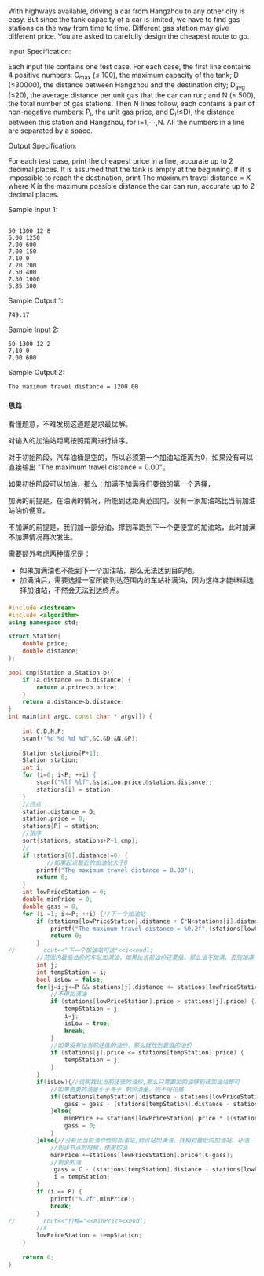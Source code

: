 
####
With highways available, driving a car from Hangzhou to any other city is easy. But since the tank capacity of a car is limited, we have to find gas stations on the way from time to time. Different gas station may give different price. You are asked to carefully design the cheapest route to go.

Input Specification:

Each input file contains one test case. For each case, the first line contains 4 positive numbers: C<sub>max</sub>
(≤ 100), the maximum capacity of the tank; D (≤30000), the distance between Hangzhou and the destination city;
D<sub>avg</sub>​​(≤20), the average distance per unit gas that the car can run; and N (≤ 500), 
the total number of gas stations. Then N lines follow, each contains a pair of non-negative numbers: 
P<sub>i</sub>, the unit gas price, and D<sub>i</sub>(≤D), the distance between this station and Hangzhou, 
for i=1,⋯,N. All the numbers in a line are separated by a space.

Output Specification:

For each test case, print the cheapest price in a line, accurate up to 2 decimal places. 
It is assumed that the tank is empty at the beginning. If it is impossible to reach the destination, 
print The maximum travel distance = X where X is the maximum possible distance the car can run, 
accurate up to 2 decimal places.

Sample Input 1:
```text

50 1300 12 8
6.00 1250
7.00 600
7.00 150
7.10 0
7.20 200
7.50 400
7.30 1000
6.85 300

```
      
    
Sample Output 1:
```text
749.17

```
      
    
Sample Input 2:
```text
50 1300 12 2
7.10 0
7.00 600

```
      
    
Sample Output 2:
```text
The maximum travel distance = 1200.00

```
#### 思路

看懂题意，不难发现这道题是求最优解。

对输入的加油站距离按照距离进行排序。

对于初始阶段，汽车油桶是空的，所以必须第一个加油站距离为0，如果没有可以直接输出 "The maximum travel distance = 0.00"。

如果初始阶段可以加油，那么：加满不加满我们要做的第一个选择，

加满的前提是，在油满的情况，所能到达距离范围内，没有一家加油站比当前加油站油价便宜。

不加满的前提是，我们加一部分油，撑到车跑到下一个更便宜的加油站，此时加满不加满情况再次发生。

需要额外考虑两种情况是：
* 如果加满油也不能到下一个加油站，那么无法达到目的地。
* 加满油后，需要选择一家所能到达范围内的车站补满油，因为这样才能继续选择加油站，不然会无法到达终点。



#### 

```c++
#include <iostream>
#include <algorithm>
using namespace std;

struct Station{
    double price;
    double distance;
};

bool cmp(Station a,Station b){
    if (a.distance == b.distance) {
        return a.price<b.price;
    }
    return a.distance<b.distance;
}
int main(int argc, const char * argv[]) {
    
    int C,D,N,P;
    scanf("%d %d %d %d",&C,&D,&N,&P);
    
    Station stations[P+1];
    Station station;
    int i;
    for (i=0; i<P; ++i) {
        scanf("%lf %lf",&station.price,&station.distance);
        stations[i] = station;
    }
    //终点
    station.distance = D;
    station.price = 0;
    stations[P] = station;
    //排序
    sort(stations, stations+P+1,cmp);
    //
    if (stations[0].distance!=0) {
           //如果起点最近的加油站大于0
        printf("The maximum travel distance = 0.00");
        return 0;
    }
    int lowPriceStation = 0;
    double minPrice = 0;
    double gass = 0;
    for (i =1; i<=P; ++i) {//下一个加油站
        if (stations[lowPriceStation].distance + C*N<stations[i].distance) {
            printf("The maximum travel distance = %0.2f",(stations[lowPriceStation].distance + C*N));
            return 0;
        }
//        cout<<"下一个加油站可达"<<i<<endl;
        //范围内最低油价的车站加满油，如果比当前油价还要低，那么油不加满，否则加满
        int j;
        int tempStation = i;
        bool isLow = false;
        for(j=i;j<=P && stations[j].distance <= stations[lowPriceStation].distance + C*N;j++){
            //不用加满油
            if (stations[lowPriceStation].price > stations[j].price) {//那么下一个加油站就是j
                tempStation = j;
                i=j;
                isLow = true;
                break;
            }
            //如果没有比当前还低的油价，那么就找到最低的油价
            if (stations[j].price <= stations[tempStation].price) {
                tempStation = j;
            }
        }
        if(isLow){//说明找比当前还低的油价,那么只需要加的油够到该加油站即可
            //如果需要的油量小于等于 剩余油量，则不用花钱
            if((stations[tempStation].distance - stations[lowPriceStation].distance)/N<=gass){
                gass = gass - (stations[tempStation].distance - stations[lowPriceStation].distance)/N;
            }else{
                minPrice += stations[lowPriceStation].price * ((stations[tempStation].distance - stations[lowPriceStation].distance)/N-gass);
                gass = 0;
            }
        }else{//没有比当前油价低的加油站,则该站加满油，找相对最低的加油站。补油
            //到该节点的时候，使用的油
            minPrice +=stations[lowPriceStation].price*(C-gass);
            //剩余的油
             gass = C - (stations[tempStation].distance - stations[lowPriceStation].distance)/N;
             i = tempStation;
        }
        if (i == P) {
            printf("%.2f",minPrice);
            break;
        }
//        cout<<"价格="<<minPrice<<endl;
        //x
        lowPriceStation = tempStation;
    }
    
    return 0;
}




```